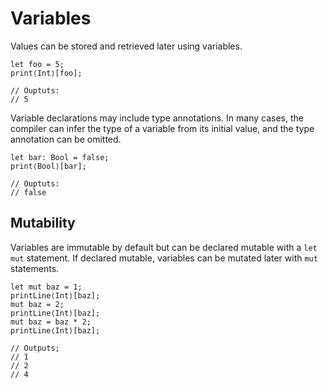 # Variables

Values can be stored and retrieved later using variables.
```
let foo = 5;
print⟨Int⟩[foo];

// Ouptuts:
// 5
```

Variable declarations may include type annotations. In many cases, the compiler can infer the type of a variable from its initial value, and the type annotation can be omitted.
```
let bar: Bool = false;
print⟨Bool⟩[bar];

// Ouptuts:
// false
```

## Mutability
Variables are immutable by default but can be declared mutable with a `let mut` statement. If declared mutable, variables can be mutated later with `mut` statements.
```
let mut baz = 1;
printLine⟨Int⟩[baz];
mut baz = 2;
printLine⟨Int⟩[baz];
mut baz = baz * 2;
printLine⟨Int⟩[baz];

// Outputs;
// 1
// 2
// 4
```